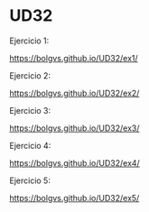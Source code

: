 # UD32  

Ejercicio 1:    

https://bolgvs.github.io/UD32/ex1/    

Ejercicio 2:  

https://bolgvs.github.io/UD32/ex2/  

Ejercicio 3:  

https://bolgvs.github.io/UD32/ex3/  

Ejercicio 4:  

https://bolgvs.github.io/UD32/ex4/  

Ejercicio 5:  

https://bolgvs.github.io/UD32/ex5/  
